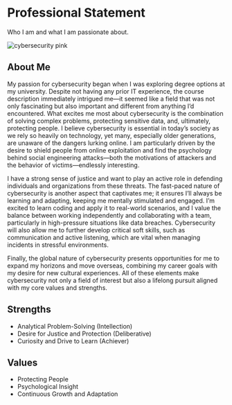 # Professional Statement
Who I am and what I am passionate about.

![cybersecurity pink](https://media.giphy.com/media/qQgKLMJvWEZKI2Hfvo/giphy.gif?cid=ecf05e47qp8qwdzwkqz67m992l0tr2ec7kumteyv5gu9onnk&ep=v1_gifs_search&rid=giphy.gif&ct=g)

## About Me
My passion for cybersecurity began when I was exploring degree options at my university. Despite not having any prior IT experience, the course description immediately intrigued me—it seemed like a field that was not only fascinating but also important and different from anything I’d encountered. What excites me most about cybersecurity is the combination of solving complex problems, protecting sensitive data, and, ultimately, protecting people. I believe cybersecurity is essential in today’s society as we rely so heavily on technology, yet many, especially older generations, are unaware of the dangers lurking online. I am particularly driven by the desire to shield people from online exploitation and find the psychology behind social engineering attacks—both the motivations of attackers and the behavior of victims—endlessly interesting.

I have a strong sense of justice and want to play an active role in defending individuals and organizations from these threats. The fast-paced nature of cybersecurity is another aspect that captivates me; it ensures I’ll always be learning and adapting, keeping me mentally stimulated and engaged. I’m excited to learn coding and apply it to real-world scenarios, and I value the balance between working independently and collaborating with a team, particularly in high-pressure situations like data breaches. Cybersecurity will also allow me to further develop critical soft skills, such as communication and active listening, which are vital when managing incidents in stressful environments.

Finally, the global nature of cybersecurity presents opportunities for me to expand my horizons and move overseas, combining my career goals with my desire for new cultural experiences. All of these elements make cybersecurity not only a field of interest but also a lifelong pursuit aligned with my core values and strengths.

## Strengths
- Analytical Problem-Solving (Intellection)
- Desire for Justice and Protection (Deliberative)
- Curiosity and Drive to Learn (Achiever)

## Values
- Protecting People
- Psychological Insight
- Continuous Growth and Adaptation
